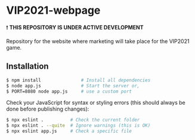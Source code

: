 # VIP2021-webpage

:exclamation: **THIS REPOSITORY IS UNDER ACTIVE DEVELOPMENT**

Repository for the website where marketing will take place for the VIP2021 game.

## Installation

``` bash
$ npm install               # Install all dependencies
$ node app.js               # Start the server or,
$ PORT=8080 node app.js     # use a custom port
```

Check your JavaScript for syntax or styling errors (this should always be done
before publishing changes):

``` bash
$ npx eslint .          # Check the current folder
$ npx eslint . --quite  # Ignore warnings (this is OK)
$ npx eslint app.js     # Check a specific file
```
